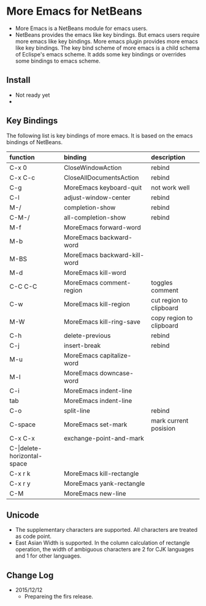 # More Emacs for NetBeans

* More Emacs is a NetBeans module for emacs users.
* NetBeans provides the emacs like key bindings.
 But emacs users require more emacs like key bindings.
 More emacs plugin provides more emacs like key bindings.
 The key bind scheme of more emacs is a child schema of Eclispe's emacs scheme.
 It adds some key bindings or overrides some bindings to emacs scheme.

## Install

* Not ready yet
* 

## Key Bindings

The following list is key bindings of more emacs. It is based on the emacs bindings of NetBeans.

|function|	binding|	description|
|:-----------|:------------|:------------|
|C-x 0|CloseWindowAction|rebind|
|C-x C-c|CloseAllDocumentsAction|rebind|
|C-g|MoreEmacs keyboard-quit| not work well|
|C-l|adjust-window-center|rebind|
|M-/|completion-show|rebind|
|C-M-/|all-completion-show|rebind|
|M-f|MoreEmacs forward-word||
|M-b|MoreEmacs backward-word||
|M-BS|MoreEmacs backward-kill-word||
|M-d|MoreEmacs kill-word||
|C-C C-C|MoreEmacs comment-region|toggles comment|
|C-w|MoreEmacs kill-region|cut region to clipboard|
|M-W|MoreEmacs kill-ring-save|copy region to clipboard|
|C-h|delete-previous|rebind|
|C-j|insert-break|rebind|
|M-u|MoreEmacs capitalize-word||
|M-l|MoreEmacs downcase-word||
|C-i|MoreEmacs indent-line||
|tab|MoreEmacs indent-line||
|C-o|split-line|rebind|
|C-space|MoreEmacs set-mark|mark current posision|
|C-x C-x|exchange-point-and-mark||
|C-\\|delete-horizontal-space||
|C-x r k|MoreEmacs kill-rectangle||
|C-x r y|MoreEmacs yank-rectangle||
|C-M|MoreEmacs new-line||





## Unicode

* The supplementary characters are supported. All characters are treated as code point.
* East Asian Width is supported. In the column calculation of rectangle operation, the width of ambiguous characters are 2 for CJK languages and 1 for other languages.


## Change Log

* 2015/12/12
  * Prepareing the firs release.
